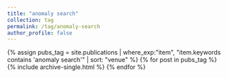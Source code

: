 ```yaml
---
title: "anomaly search"
collection: tag
permalink: /tag/anomaly-search
author_profile: false
---
```

{% assign pubs_tag = site.publications | where_exp:"item", "item.keywords contains 'anomaly search'" | sort: "venue" %}
{% for post in pubs_tag %}
  {% include archive-single.html %}
{% endfor %}